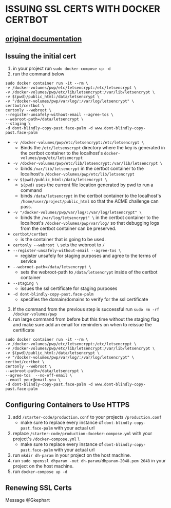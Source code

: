 # ISSUING  SSL CERTS WITH DOCKER CERTBOT
## [original documentation](https://www.humankode.com/ssl/how-to-set-up-free-ssl-certificates-from-lets-encrypt-using-docker-and-nginx)
## Issuing the initial cert
1.  in your project run `sudo docker-compose up -d`
2. run the command below
```
sudo docker container run -it --rm \
-v /docker-volumes/pwp/etc/letsencrypt:/etc/letsencrypt \
-v /docker-volumes/pwp/etc/lib/letsencrypt:/var/lib/letsencrypt \
-v $(pwd)/public_html:/data/letsencrypt \
-v "/docker-volumes/pwp/var/log/:/var/log/letsencrypt" \
certbot/certbot \
certonly --webroot \
--register-unsafely-without-email --agree-tos \
--webroot-path=/data/letsencrypt \
--staging \
-d dont-blindly-copy-past.face-palm -d www.dont-blindly-copy-past.face-palm
```
* `-v /docker-volumes/pwp/etc/letsencrypt:/etc/letsencrypt \` 
	* Binds the `/etc/letsenscrypt` directory where the key is generated in the certbot container to the localhost's `docker-volumes/pwp/etc/letsencrypt`
* `-v /docker-volumes/pwp/etc/lib/letsencrypt:/var/lib/letsencrypt \`
	* binds `/var/lib/letsencrypt` in the certbot container to the localhost's `/docker-volumes/pwp/etc/lib/letsencrypt`
* `-v $(pwd)/public_html:/data/letsencrypt \`
 	* `$(pwd)` uses the current file location generated by pwd to run a command
 	*  binds `/data/letsencrypt` in the certbot container to the localhost's `/home/user/project/public_html` so that the ACME challenge can pass.
*  `-v "/docker-volumes/pwp/var/log/:/var/log/letsencrypt" \`
	* binds the `/var/log/letsencrypt" \` in the certbot container to the localhost's `/docker-volumes/pwp/var/log/` so that debugging logs from the certbot container can be preserved.
* `certbot/certbot`
	* is the container that is going to be used.
* `certonly --webroot \` sets the webroot to `/`
* `--register-unsafely-without-email --agree-tos \`
	* register unsafely for staging purposes and agree to the terms of service  
* `--webroot-path=/data/letsencrypt \`
	* sets the webroot-path to `/data/letsencrypt` inside of the certbot container
* `--staging \`
	* issues the ssl certificate for staging purposes
* `-d dont-blindly-copy-past.face-palm`
	* specifies the domain/domains to verify for the ssl certificate
3. If the command from the previous step is successful run `sudo rm -rf /docker-volumes/pwp`
4. run large command from before but this time without the staging flag and make sure add an email for reminders on when to reissue the certificate
```
sudo docker container run -it --rm \
-v /docker-volumes/pwp/etc/letsencrypt:/etc/letsencrypt \
-v /docker-volumes/pwp/etc/lib/letsencrypt:/var/lib/letsencrypt \
-v $(pwd)/public_html:/data/letsencrypt \
-v "/docker-volumes/pwp/var/log/:/var/log/letsencrypt" \
certbot/certbot \
certonly --webroot \
--webroot-path=/data/letsencrypt \
--agree-tos  --no-eff-email \
--email your@email.you \
-d dont-blindly-copy-past.face-palm -d www.dont-blindly-copy-past.face-palm
```

## Configuring Containers to Use HTTPS
1. add `/starter-code/production.conf` to your projects `/production.conf`  
	* make sure to replace every instance of `dont-blindly-copy-past.face-palm` with your actual url
2. replace `/starter-code/production-doceker-compose.yml` with your project's `/docker-compose.yml` \
	* make sure to replace every instance of `dont-blindly-copy-past.face-palm` with your actual url
3. run `mkdir dh-param` in your project on the host machine.
4. run `sudo openssl dhparam -out dh-param/dhparam-2048.pem 2048` in your project on the host machine.
5. run `docker-compose up -d`

## Renewing SSL Certs
Message @Gkephart 
